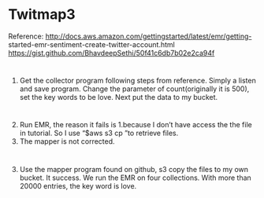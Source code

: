 # Twitmap3

Reference:
http://docs.aws.amazon.com/gettingstarted/latest/emr/getting- started-emr-sentiment-create-twitter-account.html
https://gist.github.com/BhavdeepSethi/50f41c6db7b02e2ca94f
#
1. Get the collector program following steps from reference. Simply a listen and save program.
Change the parameter of count(originally it is 500), set the key words to be love. Next put the data to my bucket.
#
2. Run EMR, the reason it fails is
  1.because I don’t have access the the file in tutorial. So I use “$aws s3 cp ”to retrieve files.
  2. The mapper is not corrected.
#
3. Use the mapper program found on github, s3 copy the files to my own bucket. It success. We run the EMR on four collections. With more than 20000 entries, the key word is love.
